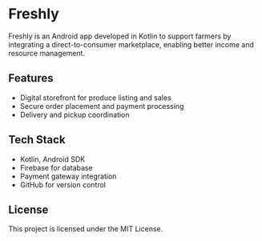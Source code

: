 # Freshly

Freshly is an Android app developed in Kotlin to support farmers by integrating a direct-to-consumer marketplace, enabling better income and resource management.

## Features
- Digital storefront for produce listing and sales
- Secure order placement and payment processing
- Delivery and pickup coordination

## Tech Stack

- Kotlin, Android SDK
- Firebase for database
- Payment gateway integration
- GitHub for version control

## License

This project is licensed under the MIT License.

